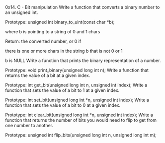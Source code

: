 0x14. C - Bit manipulation
Write a function that converts a binary number to an unsigned int.



Prototype: unsigned int binary_to_uint(const char *b);

where b is pointing to a string of 0 and 1 chars

Return: the converted number, or 0 if

there is one or more chars in the string b that is not 0 or 1

b is NULL
Write a function that prints the binary representation of a number.



Prototype: void print_binary(unsigned long int n);
Write a function that returns the value of a bit at a given index.



Prototype: int get_bit(unsigned long int n, unsigned int index);
Write a function that sets the value of a bit to 1 at a given index.



Prototype: int set_bit(unsigned long int *n, unsigned int index);
Write a function that sets the value of a bit to 0 at a given index.



Prototype: int clear_bit(unsigned long int *n, unsigned int index);
Write a function that returns the number of bits you would need to flip to get from one number to another.



Prototype: unsigned int flip_bits(unsigned long int n, unsigned long int m);
